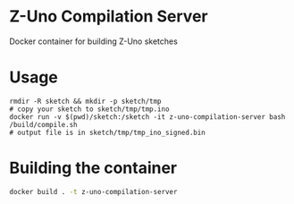 # Z-Uno Compilation Server

Docker container for building Z-Uno sketches

# Usage

```
rmdir -R sketch && mkdir -p sketch/tmp
# copy your sketch to sketch/tmp/tmp.ino
docker run -v $(pwd)/sketch:/sketch -it z-uno-compilation-server bash /build/compile.sh
# output file is in sketch/tmp/tmp_ino_signed.bin
```

# Building the container

```sh
docker build . -t z-uno-compilation-server
```

